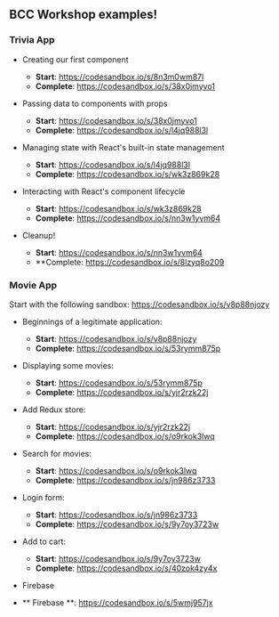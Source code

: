 ## BCC Workshop examples!

### Trivia App
- Creating our first component
  - **Start**: https://codesandbox.io/s/8n3m0wm87l
  - **Complete**: https://codesandbox.io/s/38x0jmyvo1

- Passing data to components with props
  - **Start**: https://codesandbox.io/s/38x0jmyvo1
  - **Complete**: https://codesandbox.io/s/l4jq988l3l

- Managing state with React's built-in state management
  - **Start**: https://codesandbox.io/s/l4jq988l3l
  - **Complete**: https://codesandbox.io/s/wk3z869k28

- Interacting with React's component lifecycle
  - **Start**: https://codesandbox.io/s/wk3z869k28
  - **Complete**: https://codesandbox.io/s/nn3w1yvm64

- Cleanup!
  - **Start**: https://codesandbox.io/s/nn3w1yvm64
  - **Complete: https://codesandbox.io/s/8lzyq8o209

### Movie App

Start with the following sandbox: https://codesandbox.io/s/v8p88njozy

- Beginnings of a legitimate application:
  - **Start**: https://codesandbox.io/s/v8p88njozy
  - **Complete**: https://codesandbox.io/s/53rymm875p

- Displaying some movies:
  - **Start**: https://codesandbox.io/s/53rymm875p
  - **Complete**: https://codesandbox.io/s/yjr2rzk22j

- Add Redux store:
  - **Start**: https://codesandbox.io/s/yjr2rzk22j
  - **Complete**: https://codesandbox.io/s/o9rkok3lwq

- Search for movies:
  - **Start**: https://codesandbox.io/s/o9rkok3lwq
  - **Complete**: https://codesandbox.io/s/jn986z3733

- Login form:
  - **Start**: https://codesandbox.io/s/jn986z3733
  - **Complete**: https://codesandbox.io/s/9y7oy3723w

- Add to cart:
  - **Start**: https://codesandbox.io/s/9y7oy3723w
  - **Complete**: https://codesandbox.io/s/40zok4zy4x
  
- Firebase 

 - ** Firebase **: https://codesandbox.io/s/5wmj957jx
